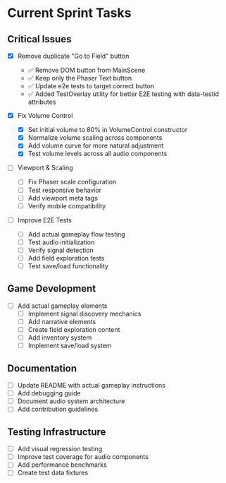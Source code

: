 # Current Sprint Tasks

## Critical Issues
- [x] Remove duplicate "Go to Field" button
  - ✅ Remove DOM button from MainScene
  - ✅ Keep only the Phaser Text button
  - ✅ Update e2e tests to target correct button
  - ✅ Added TestOverlay utility for better E2E testing with data-testid attributes

- [x] Fix Volume Control
  - [x] Set initial volume to 80% in VolumeControl constructor
  - [x] Normalize volume scaling across components
  - [x] Add volume curve for more natural adjustment
  - [x] Test volume levels across all audio components

- [ ] Viewport & Scaling
  - [ ] Fix Phaser scale configuration
  - [ ] Test responsive behavior
  - [ ] Add viewport meta tags
  - [ ] Verify mobile compatibility

- [ ] Improve E2E Tests
  - [ ] Add actual gameplay flow testing
  - [ ] Test audio initialization
  - [ ] Verify signal detection
  - [ ] Add field exploration tests
  - [ ] Test save/load functionality

## Game Development
- [ ] Add actual gameplay elements
  - [ ] Implement signal discovery mechanics
  - [ ] Add narrative elements
  - [ ] Create field exploration content
  - [ ] Add inventory system
  - [ ] Implement save/load system

## Documentation
- [ ] Update README with actual gameplay instructions
- [ ] Add debugging guide
- [ ] Document audio system architecture
- [ ] Add contribution guidelines

## Testing Infrastructure
- [ ] Add visual regression testing
- [ ] Improve test coverage for audio components
- [ ] Add performance benchmarks
- [ ] Create test data fixtures